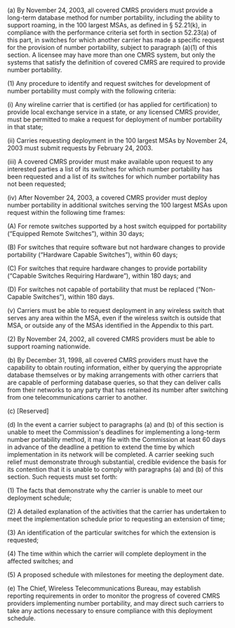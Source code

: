 (a) By November 24, 2003, all covered CMRS providers must provide a long-term database method for number portability, including the ability to support roaming, in the 100 largest MSAs, as defined in § 52.21(k), in compliance with the performance criteria set forth in section 52.23(a) of this part, in switches for which another carrier has made a specific request for the provision of number portability, subject to paragraph (a)(1) of this section. A licensee may have more than one CMRS system, but only the systems that satisfy the definition of covered CMRS are required to provide number portability.

(1) Any procedure to identify and request switches for development of number portability must comply with the following criteria:

(i) Any wireline carrier that is certified (or has applied for certification) to provide local exchange service in a state, or any licensed CMRS provider, must be permitted to make a request for deployment of number portability in that state;

(ii) Carries requesting deployment in the 100 largest MSAs by November 24, 2003 must submit requests by February 24, 2003.

(iii) A covered CMRS provider must make available upon request to any interested parties a list of its switches for which number portability has been requested and a list of its switches for which number portability has not been requested;

(iv) After November 24, 2003, a covered CMRS provider must deploy number portability in additional switches serving the 100 largest MSAs upon request within the following time frames:

(A) For remote switches supported by a host switch equipped for portability (“Equipped Remote Switches”), within 30 days;

(B) For switches that require software but not hardware changes to provide portability (“Hardware Capable Switches”), within 60 days;

(C) For switches that require hardware changes to provide portability (“Capable Switches Requiring Hardware”), within 180 days; and

(D) For switches not capable of portability that must be replaced (“Non-Capable Switches”), within 180 days.

(v) Carriers must be able to request deployment in any wireless switch that serves any area within the MSA, even if the wireless switch is outside that MSA, or outside any of the MSAs identified in the Appendix to this part.

(2) By November 24, 2002, all covered CMRS providers must be able to support roaming nationwide.

(b) By December 31, 1998, all covered CMRS providers must have the capability to obtain routing information, either by querying the appropriate database themselves or by making arrangements with other carriers that are capable of performing database queries, so that they can deliver calls from their networks to any party that has retained its number after switching from one telecommunications carrier to another.

(c) [Reserved]

(d) In the event a carrier subject to paragraphs (a) and (b) of this section is unable to meet the Commission's deadlines for implementing a long-term number portability method, it may file with the Commission at least 60 days in advance of the deadline a petition to extend the time by which implementation in its network will be completed. A carrier seeking such relief must demonstrate through substantial, credible evidence the basis for its contention that it is unable to comply with paragraphs (a) and (b) of this section. Such requests must set forth:

(1) The facts that demonstrate why the carrier is unable to meet our deployment schedule;

(2) A detailed explanation of the activities that the carrier has undertaken to meet the implementation schedule prior to requesting an extension of time;

(3) An identification of the particular switches for which the extension is requested;

(4) The time within which the carrier will complete deployment in the affected switches; and

(5) A proposed schedule with milestones for meeting the deployment date.

(e) The Chief, Wireless Telecommunications Bureau, may establish reporting requirements in order to monitor the progress of covered CMRS providers implementing number portability, and may direct such carriers to take any actions necessary to ensure compliance with this deployment schedule.

